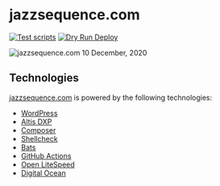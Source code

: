 # jazzsequence.com
[![Test scripts](https://github.com/jazzsequence/jazzsequence.com/actions/workflows/test-scripts.yml/badge.svg)](https://github.com/jazzsequence/jazzsequence.com/actions/workflows/test-scripts.yml)
[![Dry Run Deploy](https://github.com/jazzsequence/jazzsequence.com/actions/workflows/dry-run-deploy.yml/badge.svg)](https://github.com/jazzsequence/jazzsequence.com/actions/workflows/dry-run-deploy.yml)

![jazzsequence.com 10 December, 2020](https://sfo2.digitaloceanspaces.com/cdn.jazzsequence/wp-content/uploads/2020/12/10120020/Screen-Shot-2020-12-10-at-11.59.56-AM.png)

## Technologies
[jazzsequence.com](https://jazzsequence.com) is powered by the following technologies:

* [WordPress](https://wordpress.org)
* [Altis DXP](https://altis-dxp.com)
* [Composer](https://getcomposer.org/)
* [Shellcheck](https://www.shellcheck.net/)
* [Bats](https://bats-core.readthedocs.io/en/stable/)
* [GitHub Actions](https://docs.github.com/en/actions)
* [Open LiteSpeed](https://openlitespeed.org/)
* [Digital Ocean](https://m.do.co/c/36c3e7160e43)

<!-- TODO -->
<!--
* change the dashboard "home" link to point back to the regular dashboard rather than the altis dashboard
* use a pantheon sandbox to test the actual site before deploying to production
* add a deploy to pantheon workflow to test code sync to pantheon while still syncing code to DO
-->
